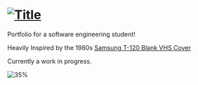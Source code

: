 # [![Title](https://i.imgur.com/NMOlWYA.png)](https://justinsoberano.com)

Portfolio for a software engineering student!

Heavily Inspired by the 1980s <a href="https://rare-gallery.com/mocahbig/460738-vaporwave-90s-cassette-vintage-Samsung-video-tape.png"> Samsung T-120 Blank VHS Cover </a>

Currently a work in progress.

![35%](https://progress-bar.dev/35)

